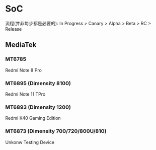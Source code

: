 # SoC
流程(并非每步都是必要的): In Progress > Canary > Alpha > Beta > RC > Release
## MediaTek
### MT6785 <Badge type="danger" text="Alpha" />
Redmi Note 8 Pro <Badge type="info" text="AOSP Android T" />
### MT6895 (Dimensity 8100) <Badge type="warning" text="Beta" />
Redmi Note 11 TPro <Badge type="info" text="MIUI Android S & T" />
### MT6893 (Dimensity 1200) <Badge type="tip" text="Release" />
Redmi K40 Gaming Edition <Badge type="info" text="MIUI Android T" />
### MT6873 (Dimensity 700/720/800U/810) <Badge type="warning" text="Beta" />
Unkonw Testing Device
